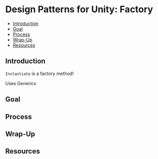 # Design Patterns for Unity: Factory

<!-- TOC START min:2 max:4 link:true asterisk:false update:true -->
- [Introduction](#introduction)
- [Goal](#goal)
- [Process](#process)
- [Wrap-Up](#wrap-up)
- [Resources](#resources)
<!-- TOC END -->

## Introduction

`Instantiate` is a factory method!

Uses Generics

## Goal



## Process


## Wrap-Up

## Resources
